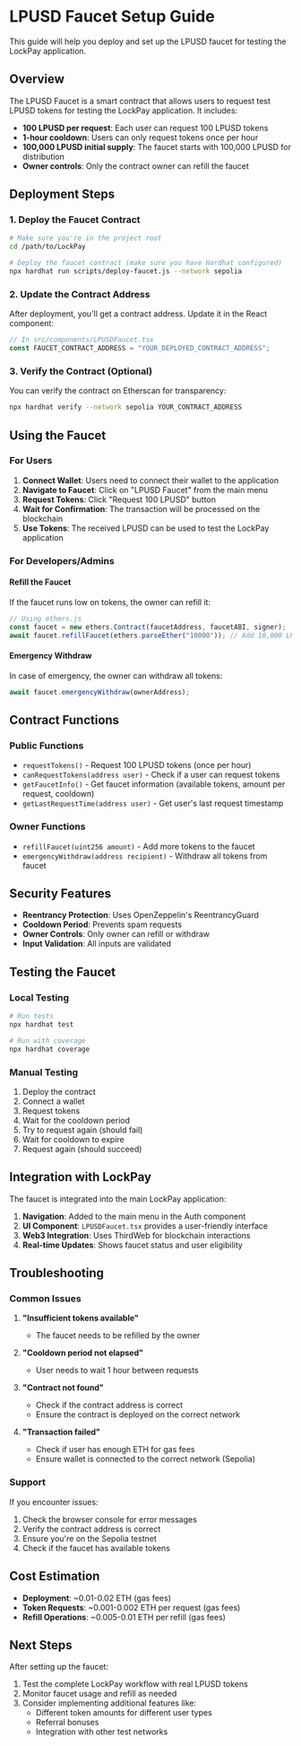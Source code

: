 # LPUSD Faucet Setup Guide

This guide will help you deploy and set up the LPUSD faucet for testing the LockPay application.

## Overview

The LPUSD Faucet is a smart contract that allows users to request test LPUSD tokens for testing the LockPay application. It includes:

- **100 LPUSD per request**: Each user can request 100 LPUSD tokens
- **1-hour cooldown**: Users can only request tokens once per hour
- **100,000 LPUSD initial supply**: The faucet starts with 100,000 LPUSD for distribution
- **Owner controls**: Only the contract owner can refill the faucet

## Deployment Steps

### 1. Deploy the Faucet Contract

```bash
# Make sure you're in the project root
cd /path/to/LockPay

# Deploy the faucet contract (make sure you have Hardhat configured)
npx hardhat run scripts/deploy-faucet.js --network sepolia
```

### 2. Update the Contract Address

After deployment, you'll get a contract address. Update it in the React component:

```typescript
// In src/components/LPUSDFaucet.tsx
const FAUCET_CONTRACT_ADDRESS = "YOUR_DEPLOYED_CONTRACT_ADDRESS";
```

### 3. Verify the Contract (Optional)

You can verify the contract on Etherscan for transparency:

```bash
npx hardhat verify --network sepolia YOUR_CONTRACT_ADDRESS
```

## Using the Faucet

### For Users

1. **Connect Wallet**: Users need to connect their wallet to the application
2. **Navigate to Faucet**: Click on "LPUSD Faucet" from the main menu
3. **Request Tokens**: Click "Request 100 LPUSD" button
4. **Wait for Confirmation**: The transaction will be processed on the blockchain
5. **Use Tokens**: The received LPUSD can be used to test the LockPay application

### For Developers/Admins

#### Refill the Faucet

If the faucet runs low on tokens, the owner can refill it:

```javascript
// Using ethers.js
const faucet = new ethers.Contract(faucetAddress, faucetABI, signer);
await faucet.refillFaucet(ethers.parseEther("10000")); // Add 10,000 LPUSD
```

#### Emergency Withdraw

In case of emergency, the owner can withdraw all tokens:

```javascript
await faucet.emergencyWithdraw(ownerAddress);
```

## Contract Functions

### Public Functions

- `requestTokens()` - Request 100 LPUSD tokens (once per hour)
- `canRequestTokens(address user)` - Check if a user can request tokens
- `getFaucetInfo()` - Get faucet information (available tokens, amount per request, cooldown)
- `getLastRequestTime(address user)` - Get user's last request timestamp

### Owner Functions

- `refillFaucet(uint256 amount)` - Add more tokens to the faucet
- `emergencyWithdraw(address recipient)` - Withdraw all tokens from faucet

## Security Features

- **Reentrancy Protection**: Uses OpenZeppelin's ReentrancyGuard
- **Cooldown Period**: Prevents spam requests
- **Owner Controls**: Only owner can refill or withdraw
- **Input Validation**: All inputs are validated

## Testing the Faucet

### Local Testing

```bash
# Run tests
npx hardhat test

# Run with coverage
npx hardhat coverage
```

### Manual Testing

1. Deploy the contract
2. Connect a wallet
3. Request tokens
4. Wait for the cooldown period
5. Try to request again (should fail)
6. Wait for cooldown to expire
7. Request again (should succeed)

## Integration with LockPay

The faucet is integrated into the main LockPay application:

1. **Navigation**: Added to the main menu in the Auth component
2. **UI Component**: `LPUSDFaucet.tsx` provides a user-friendly interface
3. **Web3 Integration**: Uses ThirdWeb for blockchain interactions
4. **Real-time Updates**: Shows faucet status and user eligibility

## Troubleshooting

### Common Issues

1. **"Insufficient tokens available"**
   - The faucet needs to be refilled by the owner

2. **"Cooldown period not elapsed"**
   - User needs to wait 1 hour between requests

3. **"Contract not found"**
   - Check if the contract address is correct
   - Ensure the contract is deployed on the correct network

4. **"Transaction failed"**
   - Check if user has enough ETH for gas fees
   - Ensure wallet is connected to the correct network (Sepolia)

### Support

If you encounter issues:

1. Check the browser console for error messages
2. Verify the contract address is correct
3. Ensure you're on the Sepolia testnet
4. Check if the faucet has available tokens

## Cost Estimation

- **Deployment**: ~0.01-0.02 ETH (gas fees)
- **Token Requests**: ~0.001-0.002 ETH per request (gas fees)
- **Refill Operations**: ~0.005-0.01 ETH per refill (gas fees)

## Next Steps

After setting up the faucet:

1. Test the complete LockPay workflow with real LPUSD tokens
2. Monitor faucet usage and refill as needed
3. Consider implementing additional features like:
   - Different token amounts for different user types
   - Referral bonuses
   - Integration with other test networks
